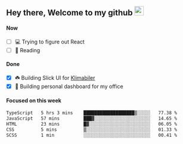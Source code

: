 ## Hey there, Welcome to my github <img src="https://media.giphy.com/media/hvRJCLFzcasrR4ia7z/giphy.gif" width="25px">

#### Now
- [ ] 💻 Trying to figure out React
- [ ] 📕 Reading

#### Done
- [x] ☘️ Building Slick UI for [Klimabiler](https://klimabiler.dk)
- [x] 🚀 Building personal dashboard for my office
 
 #### Focused on this week
<!--START_SECTION:waka-->

```txt
TypeScript   5 hrs 3 mins    ███████████████████▒░░░░░   77.38 %
JavaScript   57 mins         ███▓░░░░░░░░░░░░░░░░░░░░░   14.65 %
HTML         23 mins         █▓░░░░░░░░░░░░░░░░░░░░░░░   06.05 %
CSS          5 mins          ▒░░░░░░░░░░░░░░░░░░░░░░░░   01.33 %
SCSS         1 min           ░░░░░░░░░░░░░░░░░░░░░░░░░   00.41 %
```

<!--END_SECTION:waka-->

